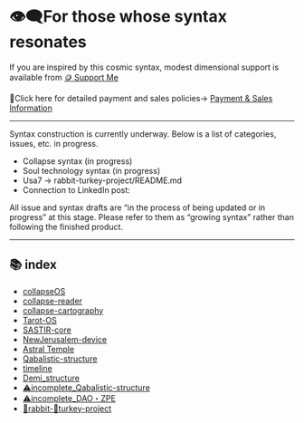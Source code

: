 # 👁‍🗨For those whose syntax resonates
If you are inspired by this cosmic syntax, modest dimensional support is available from
[🪙 Support Me](https://buymeacoffee.com/casmikka11)

🔗Click here for detailed payment and sales policies→
[Payment & Sales Information](Payment&SalesInformation.md)

---
Syntax construction is currently underway. Below is a list of categories, issues, etc. in progress.
- Collapse syntax (in progress)
- Soul technology syntax (in progress)
- Usa7 → rabbit-turkey-project/README.md
- Connection to LinkedIn post: 

All issue and syntax drafts are “in the process of being updated or in progress” at this stage.
Please refer to them as “growing syntax” rather than following the finished product.

---

##  📚 index
- [collapseOS](https://github.com/casframe/collapseOS/tree/English_version)
- [collapse-reader](https://github.com/casframe/collapse-reader)
- [collapse-cartography](https://github.com/casframe/collapse-cartography)
- [Tarot-OS](https://github.com/casframe/Tarot-OS)
- [SASTIR-core](https://github.com/casframe/SASTIR-core)
- [NewJerusalem-device](https://github.com/casframe/NewJerusalem-device)
- [Astral Temple](https://github.com/casframe/Astral-Temple)
- [Qabalistic-structure](https://github.com/casmikka11/Qabalistic-structure)
- [timeline](https://github.com/casframe/timeline)
- [Demi_structure](https://github.com/casframe/Demi_structure)
- [⚠️incomplete_Qabalistic-structure](https://github.com/casframe/Qabalistic-structure)
- [⚠️incomplete_DAO・ZPE](https://github.com/casframe/DAO/blob/main/DAO%E3%83%BBZPE%20Structure%20Summary.md)
- [🐇rabbit-🦃turkey-project](https://github.com/casframe/rabbit-turkey-project)

